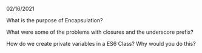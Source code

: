02/16/2021

What is the purpose of Encapsulation?

What were some of the problems with closures and the underscore prefix?

How do we create private variables in a ES6 Class? Why would you do this?